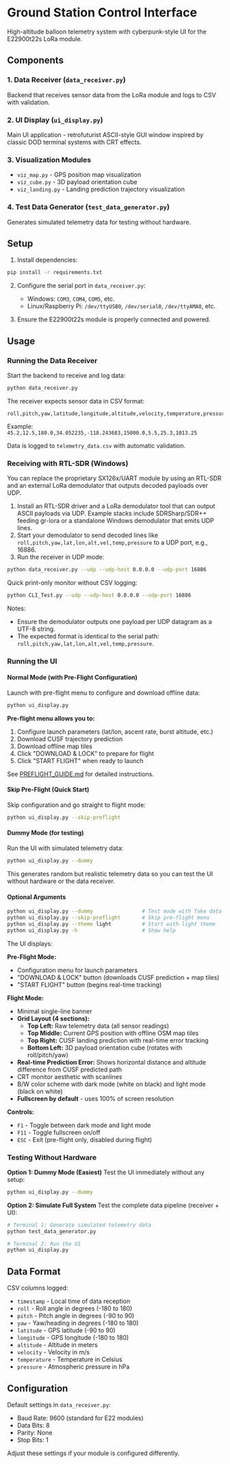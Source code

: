 # Ground Station Control Interface

High-altitude balloon telemetry system with cyberpunk-style UI for the E22900t22s LoRa module.

## Components

### 1. Data Receiver (`data_receiver.py`)
Backend that receives sensor data from the LoRa module and logs to CSV with validation.

### 2. UI Display (`ui_display.py`)
Main UI application - retrofuturist ASCII-style GUI window inspired by classic DOD terminal systems with CRT effects.

### 3. Visualization Modules
- `viz_map.py` - GPS position map visualization
- `viz_cube.py` - 3D payload orientation cube
- `viz_landing.py` - Landing prediction trajectory visualization

### 4. Test Data Generator (`test_data_generator.py`)
Generates simulated telemetry data for testing without hardware.

## Setup

1. Install dependencies:
```bash
pip install -r requirements.txt
```

2. Configure the serial port in `data_receiver.py`:
   - Windows: `COM3`, `COM4`, `COM5`, etc.
   - Linux/Raspberry Pi: `/dev/ttyUSB0`, `/dev/serial0`, `/dev/ttyAMA0`, etc.

3. Ensure the E22900t22s module is properly connected and powered.

## Usage

### Running the Data Receiver

Start the backend to receive and log data:
```bash
python data_receiver.py
```

The receiver expects sensor data in CSV format:
```
roll,pitch,yaw,latitude,longitude,altitude,velocity,temperature,pressure
```

Example: `45.2,12.5,180.0,34.052235,-118.243683,15000.0,5.5,25.3,1013.25`

Data is logged to `telemetry_data.csv` with automatic validation.

### Receiving with RTL-SDR (Windows)

You can replace the proprietary SX126x/UART module by using an RTL-SDR and an external LoRa demodulator that outputs decoded payloads over UDP.

1. Install an RTL-SDR driver and a LoRa demodulator tool that can output ASCII payloads via UDP. Example stacks include SDRSharp/SDR++ feeding gr-lora or a standalone Windows demodulator that emits UDP lines.
2. Start your demodulator to send decoded lines like `roll,pitch,yaw,lat,lon,alt,vel,temp,pressure` to a UDP port, e.g., 16886.
3. Run the receiver in UDP mode:
```bash
python data_receiver.py --udp --udp-host 0.0.0.0 --udp-port 16886
```

Quick print-only monitor without CSV logging:
```bash
python CLI_Test.py --udp --udp-host 0.0.0.0 --udp-port 16886
```

Notes:
- Ensure the demodulator outputs one payload per UDP datagram as a UTF-8 string.
- The expected format is identical to the serial path: `roll,pitch,yaw,lat,lon,alt,vel,temp,pressure`.

### Running the UI

#### Normal Mode (with Pre-Flight Configuration)
Launch with pre-flight menu to configure and download offline data:
```bash
python ui_display.py
```

**Pre-flight menu allows you to:**
1. Configure launch parameters (lat/lon, ascent rate, burst altitude, etc.)
2. Download CUSF trajectory prediction
3. Download offline map tiles
4. Click "DOWNLOAD & LOCK" to prepare for flight
5. Click "START FLIGHT" when ready to launch

See [PREFLIGHT_GUIDE.md](PREFLIGHT_GUIDE.md) for detailed instructions.

#### Skip Pre-Flight (Quick Start)
Skip configuration and go straight to flight mode:
```bash
python ui_display.py --skip-preflight
```

#### Dummy Mode (for testing)
Run the UI with simulated telemetry data:
```bash
python ui_display.py --dummy
```

This generates random but realistic telemetry data so you can test the UI without hardware or the data receiver.

#### Optional Arguments
```bash
python ui_display.py --dummy                # Test mode with fake data
python ui_display.py --skip-preflight       # Skip pre-flight menu
python ui_display.py --theme light          # Start with light theme
python ui_display.py -h                     # Show help
```

The UI displays:

**Pre-Flight Mode:**
- Configuration menu for launch parameters
- "DOWNLOAD & LOCK" button (downloads CUSF prediction + map tiles)
- "START FLIGHT" button (begins real-time tracking)

**Flight Mode:**
- Minimal single-line banner
- **Grid Layout (4 sections):**
  - **Top Left:** Raw telemetry data (all sensor readings)
  - **Top Middle:** Current GPS position with offline OSM map tiles
  - **Top Right:** CUSF landing prediction with real-time error tracking
  - **Bottom Left:** 3D payload orientation cube (rotates with roll/pitch/yaw)
- **Real-time Prediction Error:** Shows horizontal distance and altitude difference from CUSF predicted path
- CRT monitor aesthetic with scanlines
- B/W color scheme with dark mode (white on black) and light mode (black on white)
- **Fullscreen by default** - uses 100% of screen resolution

**Controls:**
- `F1` - Toggle between dark mode and light mode
- `F11` - Toggle fullscreen on/off
- `ESC` - Exit (pre-flight only, disabled during flight)

### Testing Without Hardware

**Option 1: Dummy Mode (Easiest)**
Test the UI immediately without any setup:
```bash
python ui_display.py --dummy
```

**Option 2: Simulate Full System**
Test the complete data pipeline (receiver + UI):
```bash
# Terminal 1: Generate simulated telemetry data
python test_data_generator.py

# Terminal 2: Run the UI
python ui_display.py
```

## Data Format

CSV columns logged:
- `timestamp` - Local time of data reception
- `roll` - Roll angle in degrees (-180 to 180)
- `pitch` - Pitch angle in degrees (-90 to 90)
- `yaw` - Yaw/heading in degrees (-180 to 180)
- `latitude` - GPS latitude (-90 to 90)
- `longitude` - GPS longitude (-180 to 180)
- `altitude` - Altitude in meters
- `velocity` - Velocity in m/s
- `temperature` - Temperature in Celsius
- `pressure` - Atmospheric pressure in hPa

## Configuration

Default settings in `data_receiver.py`:
- Baud Rate: 9600 (standard for E22 modules)
- Data Bits: 8
- Parity: None
- Stop Bits: 1

Adjust these settings if your module is configured differently.
